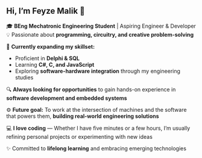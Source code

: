 ## Hi, I’m Feyze Malik 👋

🎓 **BEng Mechatronic Engineering Student** | Aspiring Engineer & Developer
💡 Passionate about **programming, circuitry, and creative problem-solving**

🚀 **Currently expanding my skillset:**

- Proficient in **Delphi & SQL**
- Learning **C#, C, and JavaScript**
- Exploring **software-hardware integration** through my engineering studies


🔍 **Always looking for opportunities** to gain hands-on experience in **software development and embedded systems**

⚙️ **Future goal:** To work at the intersection of machines and the software that powers them, **building real-world engineering solutions**

💻 **I love coding** — Whether I have five minutes or a few hours, I’m usually refining personal projects or experimenting with new ideas

✨ Committed to **lifelong learning** and embracing emerging technologies
